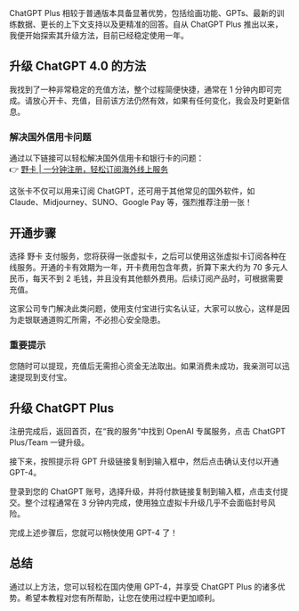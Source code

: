 ChatGPT Plus 相较于普通版本具备显著优势，包括绘画功能、GPTs、最新的训练数据、更长的上下文支持以及更精准的回答。自从 ChatGPT Plus 推出以来，我便开始探索其升级方法，目前已经稳定使用一年。

## 升级 ChatGPT 4.0 的方法

我找到了一种非常稳定的充值方法，整个过程简便快捷，通常在 1 分钟内即可完成。请放心开卡、充值，目前该方法仍然有效，如果有任何变化，我会及时更新信息。

### 解决国外信用卡问题

通过以下链接可以轻松解决国外信用卡和银行卡的问题：  
👉 [野卡 | 一分钟注册，轻松订阅海外线上服务](https://bit.ly/bewildcard)

这张卡不仅可以用来订阅 ChatGPT，还可用于其他常见的国外软件，如 Claude、Midjourney、SUNO、Google Pay 等，强烈推荐注册一张！

## 开通步骤

选择 野卡 支付服务，您将获得一张虚拟卡，之后可以使用这张虚拟卡订阅各种在线服务。开通的卡有效期为一年，开卡费用包含年费，折算下来大约为 70 多元人民币，每天不到 2 毛钱，并且没有其他额外费用。后续订阅产品时，可根据需要充值。

这家公司专门解决此类问题，使用支付宝进行实名认证，大家可以放心，这样是因为走银联通道购汇所需，不必担心安全隐患。

### 重要提示

您随时可以提现，充值后无需担心资金无法取出。如果消费未成功，我亲测可以迅速提现到支付宝。

## 升级 ChatGPT Plus

注册完成后，返回首页，在“我的服务”中找到 OpenAI 专属服务，点击 ChatGPT Plus/Team 一键升级。

接下来，按照提示将 GPT 升级链接复制到输入框中，然后点击确认支付以开通 GPT-4。

登录到您的 ChatGPT 账号，选择升级，并将付款链接复制到输入框，点击支付提交。整个过程通常在 3 分钟内完成，使用独立虚拟卡升级几乎不会面临封号风险。

完成上述步骤后，您就可以畅快使用 GPT-4 了！

## 总结

通过以上方法，您可以轻松在国内使用 GPT-4，并享受 ChatGPT Plus 的诸多优势。希望本教程对您有所帮助，让您在使用过程中更加顺利。